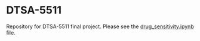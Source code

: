 # DTSA-5511
Repository for DTSA-5511 final project. Please see the [drug_sensitivity.ipynb](./drug_sensitivity.ipynb) file.
